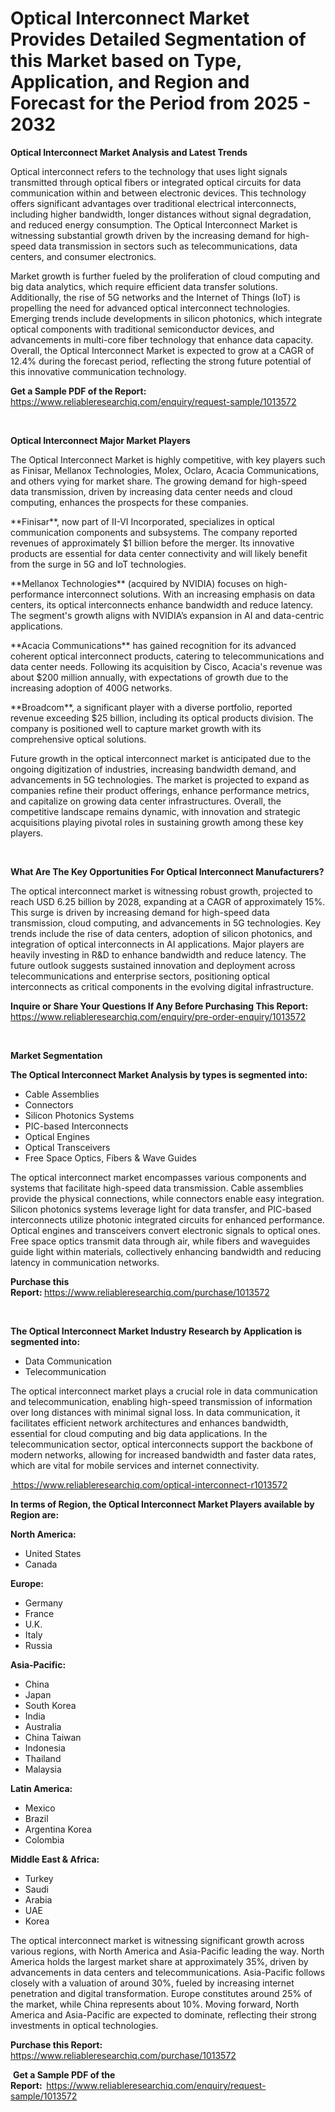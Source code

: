 <p><h1>Optical Interconnect Market Provides Detailed Segmentation of this Market based on Type, Application, and Region and Forecast for the Period from 2025 - 2032</h1></p><p><strong>Optical Interconnect Market Analysis and Latest Trends</strong></p>
<p><p>Optical interconnect refers to the technology that uses light signals transmitted through optical fibers or integrated optical circuits for data communication within and between electronic devices. This technology offers significant advantages over traditional electrical interconnects, including higher bandwidth, longer distances without signal degradation, and reduced energy consumption. The Optical Interconnect Market is witnessing substantial growth driven by the increasing demand for high-speed data transmission in sectors such as telecommunications, data centers, and consumer electronics.</p><p>Market growth is further fueled by the proliferation of cloud computing and big data analytics, which require efficient data transfer solutions. Additionally, the rise of 5G networks and the Internet of Things (IoT) is propelling the need for advanced optical interconnect technologies. Emerging trends include developments in silicon photonics, which integrate optical components with traditional semiconductor devices, and advancements in multi-core fiber technology that enhance data capacity. Overall, the Optical Interconnect Market is expected to grow at a CAGR of 12.4% during the forecast period, reflecting the strong future potential of this innovative communication technology.</p></p>
<p><strong>Get a Sample PDF of the Report:&nbsp;</strong> <a href="https://www.reliableresearchiq.com/enquiry/request-sample/1013572?utm_campaign=2282&utm_medium=2&utm_source=Github&utm_content=ia&utm_term=17042025&utm_id=optical-interconnect">https://www.reliableresearchiq.com/enquiry/request-sample/1013572</a></p>
<p>&nbsp;</p>
<p><strong>Optical Interconnect Major Market Players</strong></p>
<p><p>The Optical Interconnect Market is highly competitive, with key players such as Finisar, Mellanox Technologies, Molex, Oclaro, Acacia Communications, and others vying for market share. The growing demand for high-speed data transmission, driven by increasing data center needs and cloud computing, enhances the prospects for these companies.</p><p>**Finisar**, now part of II-VI Incorporated, specializes in optical communication components and subsystems. The company reported revenues of approximately $1 billion before the merger. Its innovative products are essential for data center connectivity and will likely benefit from the surge in 5G and IoT technologies.</p><p>**Mellanox Technologies** (acquired by NVIDIA) focuses on high-performance interconnect solutions. With an increasing emphasis on data centers, its optical interconnects enhance bandwidth and reduce latency. The segment's growth aligns with NVIDIA’s expansion in AI and data-centric applications.</p><p>**Acacia Communications** has gained recognition for its advanced coherent optical interconnect products, catering to telecommunications and data center needs. Following its acquisition by Cisco, Acacia's revenue was about $200 million annually, with expectations of growth due to the increasing adoption of 400G networks.</p><p>**Broadcom**, a significant player with a diverse portfolio, reported revenue exceeding $25 billion, including its optical products division. The company is positioned well to capture market growth with its comprehensive optical solutions.</p><p>Future growth in the optical interconnect market is anticipated due to the ongoing digitization of industries, increasing bandwidth demand, and advancements in 5G technologies. The market is projected to expand as companies refine their product offerings, enhance performance metrics, and capitalize on growing data center infrastructures. Overall, the competitive landscape remains dynamic, with innovation and strategic acquisitions playing pivotal roles in sustaining growth among these key players.</p></p>
<p>&nbsp;</p>
<p><strong>What Are The Key Opportunities For Optical Interconnect Manufacturers?</strong></p>
<p><p>The optical interconnect market is witnessing robust growth, projected to reach USD 6.25 billion by 2028, expanding at a CAGR of approximately 15%. This surge is driven by increasing demand for high-speed data transmission, cloud computing, and advancements in 5G technologies. Key trends include the rise of data centers, adoption of silicon photonics, and integration of optical interconnects in AI applications. Major players are heavily investing in R&D to enhance bandwidth and reduce latency. The future outlook suggests sustained innovation and deployment across telecommunications and enterprise sectors, positioning optical interconnects as critical components in the evolving digital infrastructure.</p></p>
<p><strong>Inquire or Share Your Questions If Any Before Purchasing This Report:</strong> <a href="https://www.reliableresearchiq.com/enquiry/pre-order-enquiry/1013572?utm_campaign=2282&utm_medium=2&utm_source=Github&utm_content=ia&utm_term=17042025&utm_id=optical-interconnect">https://www.reliableresearchiq.com/enquiry/pre-order-enquiry/1013572</a></p>
<p>&nbsp;</p>
<p><strong>Market Segmentation</strong></p>
<p><strong>The Optical Interconnect Market Analysis by types is segmented into:</strong></p>
<p><ul><li>Cable Assemblies</li><li>Connectors</li><li>Silicon Photonics Systems</li><li>PIC-based Interconnects</li><li>Optical Engines</li><li>Optical Transceivers</li><li>Free Space Optics, Fibers & Wave Guides</li></ul></p>
<p><p>The optical interconnect market encompasses various components and systems that facilitate high-speed data transmission. Cable assemblies provide the physical connections, while connectors enable easy integration. Silicon photonics systems leverage light for data transfer, and PIC-based interconnects utilize photonic integrated circuits for enhanced performance. Optical engines and transceivers convert electronic signals to optical ones. Free space optics transmit data through air, while fibers and waveguides guide light within materials, collectively enhancing bandwidth and reducing latency in communication networks.</p></p>
<p><strong>Purchase this Report:&nbsp;</strong><a href="https://www.reliableresearchiq.com/purchase/1013572?utm_campaign=2282&utm_medium=2&utm_source=Github&utm_content=ia&utm_term=17042025&utm_id=optical-interconnect">https://www.reliableresearchiq.com/purchase/1013572</a></p>
<p>&nbsp;</p>
<p><strong>The Optical Interconnect Market Industry Research by Application is segmented into:</strong></p>
<p><ul><li>Data Communication</li><li>Telecommunication</li></ul></p>
<p><p>The optical interconnect market plays a crucial role in data communication and telecommunication, enabling high-speed transmission of information over long distances with minimal signal loss. In data communication, it facilitates efficient network architectures and enhances bandwidth, essential for cloud computing and big data applications. In the telecommunication sector, optical interconnects support the backbone of modern networks, allowing for increased bandwidth and faster data rates, which are vital for mobile services and internet connectivity.</p></p>
<p><a href="https://www.reliableresearchiq.com/optical-interconnect-r1013572?utm_campaign=2282&utm_medium=2&utm_source=Github&utm_content=ia&utm_term=17042025&utm_id=optical-interconnect">&nbsp;https://www.reliableresearchiq.com/optical-interconnect-r1013572</a></p>
<p><strong>In terms of Region, the Optical Interconnect Market Players available by Region are:</strong></p>
<p>
    <p> <strong> North America: </strong>
        <ul>
            <li>United States</li>
            <li>Canada</li>
        </ul>
        </p> 
    <p> <strong> Europe: </strong>
        <ul>
            <li>Germany</li>
            <li>France</li>
            <li>U.K.</li>
            <li>Italy</li>
            <li>Russia</li>
        </ul>
        </p> 
    <p> <strong> Asia-Pacific: </strong>
        <ul>
            <li>China</li>
            <li>Japan</li>
            <li>South Korea</li>
            <li>India</li>
            <li>Australia</li>
            <li>China Taiwan</li>
            <li>Indonesia</li>
            <li>Thailand</li>
            <li>Malaysia</li>
        </ul>
        </p> 
    <p> <strong> Latin America: </strong>
        <ul>
            <li>Mexico</li>
            <li>Brazil</li>
            <li>Argentina Korea</li>
            <li>Colombia</li>
        </ul>
        </p> 
    <p> <strong> Middle East & Africa: </strong>
        <ul>
            <li>Turkey</li>
            <li>Saudi</li>
            <li>Arabia</li>
            <li>UAE</li>
            <li>Korea</li>
        </ul>
    </p>
    </p>
<p><p>The optical interconnect market is witnessing significant growth across various regions, with North America and Asia-Pacific leading the way. North America holds the largest market share at approximately 35%, driven by advancements in data centers and telecommunications. Asia-Pacific follows closely with a valuation of around 30%, fueled by increasing internet penetration and digital transformation. Europe constitutes around 25% of the market, while China represents about 10%. Moving forward, North America and Asia-Pacific are expected to dominate, reflecting their strong investments in optical technologies.</p></p>
<p><strong>Purchase this Report: </strong><a href="https://www.reliableresearchiq.com/purchase/1013572?utm_campaign=2282&utm_medium=2&utm_source=Github&utm_content=ia&utm_term=17042025&utm_id=optical-interconnect">https://www.reliableresearchiq.com/purchase/1013572</a></p>
<p>&nbsp;<strong>Get a Sample PDF of the Report:&nbsp;&nbsp;</strong><a href="https://www.reliableresearchiq.com/enquiry/request-sample/1013572?utm_campaign=2282&utm_medium=2&utm_source=Github&utm_content=ia&utm_term=17042025&utm_id=optical-interconnect">https://www.reliableresearchiq.com/enquiry/request-sample/1013572</a></p>
<p><strong></strong></p>
<p><p></p><p></p><p></p></p>